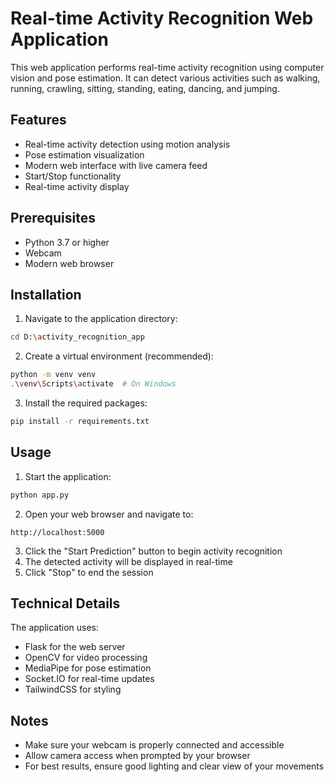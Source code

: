# Real-time Activity Recognition Web Application

This web application performs real-time activity recognition using computer vision and pose estimation. It can detect various activities such as walking, running, crawling, sitting, standing, eating, dancing, and jumping.

## Features

- Real-time activity detection using motion analysis
- Pose estimation visualization
- Modern web interface with live camera feed
- Start/Stop functionality
- Real-time activity display

## Prerequisites

- Python 3.7 or higher
- Webcam
- Modern web browser

## Installation

1. Navigate to the application directory:
```bash
cd D:\activity_recognition_app
```

2. Create a virtual environment (recommended):
```bash
python -m venv venv
.\venv\Scripts\activate  # On Windows
```

3. Install the required packages:
```bash
pip install -r requirements.txt
```

## Usage

1. Start the application:
```bash
python app.py
```

2. Open your web browser and navigate to:
```
http://localhost:5000
```

3. Click the "Start Prediction" button to begin activity recognition
4. The detected activity will be displayed in real-time
5. Click "Stop" to end the session

## Technical Details

The application uses:
- Flask for the web server
- OpenCV for video processing
- MediaPipe for pose estimation
- Socket.IO for real-time updates
- TailwindCSS for styling

## Notes

- Make sure your webcam is properly connected and accessible
- Allow camera access when prompted by your browser
- For best results, ensure good lighting and clear view of your movements 
